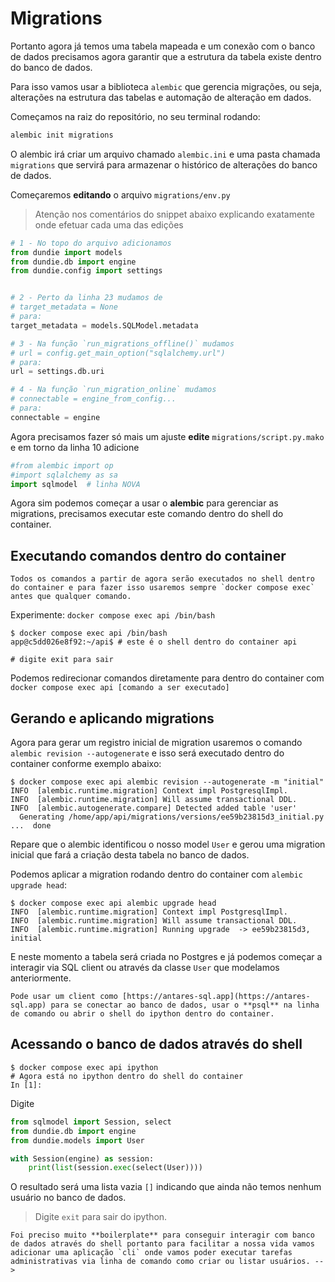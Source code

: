 # Migrations

Portanto agora já temos uma tabela mapeada e um conexão com o banco de dados
precisamos agora garantir que a estrutura da tabela existe dentro do banco
de dados.

Para isso vamos usar a biblioteca `alembic` que gerencia migrações, ou seja,
alterações na estrutura das tabelas e automação de alteração em dados.

Começamos na raiz do repositório, no seu terminal rodando:

```bash
alembic init migrations
```

O alembic irá criar um arquivo chamado `alembic.ini` e uma pasta chamada `migrations` que servirá para armazenar o histórico de alterações do banco de dados.

Começaremos **editando** o arquivo `migrations/env.py`

> Atenção nos comentários do snippet abaixo explicando exatamente onde efetuar cada uma das edições

```python
# 1 - No topo do arquivo adicionamos
from dundie import models
from dundie.db import engine
from dundie.config import settings


# 2 - Perto da linha 23 mudamos de
# target_metadata = None
# para:
target_metadata = models.SQLModel.metadata

# 3 - Na função `run_migrations_offline()` mudamos
# url = config.get_main_option("sqlalchemy.url")
# para:
url = settings.db.uri

# 4 - Na função `run_migration_online` mudamos
# connectable = engine_from_config...
# para:
connectable = engine
```

Agora precisamos fazer só mais um ajuste
**edite** `migrations/script.py.mako` e em torno da linha 10
adicione

```python
#from alembic import op
#import sqlalchemy as sa
import sqlmodel  # linha NOVA
```

Agora sim podemos começar a usar o **alembic** para gerenciar as
migrations, precisamos executar este comando dentro do shell do container.


## Executando comandos dentro do container 

```admonish important "IMPORTANTE"
Todos os comandos a partir de agora serão executados no shell dentro do container e para fazer isso usaremos sempre `docker compose exec` antes que qualquer comando.
```

Experimente: `docker compose exec api /bin/bash`

```console
$ docker compose exec api /bin/bash
app@c5dd026e8f92:~/api$ # este é o shell dentro do container api

# digite exit para sair
```

Podemos redirecionar comandos diretamente para dentro do container com `docker compose exec api [comando a ser executado]` 


## Gerando e aplicando migrations 

Agora para gerar um registro inicial de migration usaremos o comando `alembic revision --autogenerate` e isso será executado dentro do container conforme exemplo abaixo:

```console
$ docker compose exec api alembic revision --autogenerate -m "initial"
INFO  [alembic.runtime.migration] Context impl PostgresqlImpl.
INFO  [alembic.runtime.migration] Will assume transactional DDL.
INFO  [alembic.autogenerate.compare] Detected added table 'user'
  Generating /home/app/api/migrations/versions/ee59b23815d3_initial.py ...  done
```

Repare que o alembic identificou o nosso model `User` e gerou uma migration
inicial que fará a criação desta tabela no banco de dados.

Podemos aplicar a migration rodando dentro do container com `alembic upgrade head`:

```console
$ docker compose exec api alembic upgrade head
INFO  [alembic.runtime.migration] Context impl PostgresqlImpl.
INFO  [alembic.runtime.migration] Will assume transactional DDL.
INFO  [alembic.runtime.migration] Running upgrade  -> ee59b23815d3, initial
```

E neste momento a tabela será criada no Postgres e já podemos começar a interagir via SQL client ou através da classe `User` que modelamos anteriormente.

```admonish tip "DICA"  
Pode usar um client como [https://antares-sql.app](https://antares-sql.app) para se conectar ao banco de dados, usar o **psql** na linha de comando ou abrir o shell do ipython dentro do container.
```

## Acessando o banco de dados através do shell

```console
$ docker compose exec api ipython
# Agora está no ipython dentro do shell do container
In [1]: 
```

Digite

```python
from sqlmodel import Session, select
from dundie.db import engine
from dundie.models import User

with Session(engine) as session:
    print(list(session.exec(select(User))))
```

O resultado será uma lista vazia `[]` indicando que ainda não temos nenhum usuário no banco de dados.

> Digite `exit` para sair do ipython.

```admonish note "Conclusão"
Foi preciso muito **boilerplate** para conseguir interagir com banco de dados através do shell portanto para facilitar a nossa vida vamos adicionar uma aplicação `cli` onde vamos poder executar tarefas administrativas via linha de comando como criar ou listar usuários. -->
```
